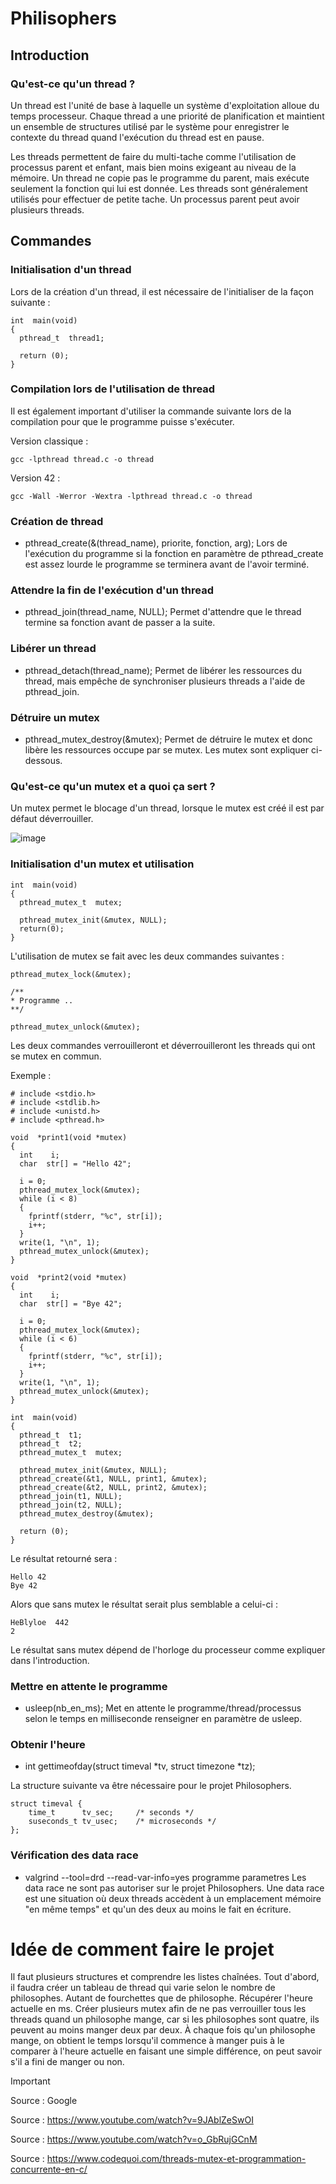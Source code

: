 # Philisophers

## Introduction

### Qu'est-ce qu'un thread ?

Un thread est l'unité de base à laquelle un système d'exploitation alloue du temps processeur. Chaque thread a une priorité de planification et maintient un ensemble de structures utilisé par le système pour enregistrer le contexte du thread quand l'exécution du thread est en pause.

Les threads permettent de faire du multi-tache comme l'utilisation de processus parent et enfant, mais bien moins exigeant au niveau de la mémoire.
Un thread ne copie pas le programme du parent, mais exécute seulement la fonction qui lui est donnée.
Les threads sont généralement utilisés pour effectuer de petite tache.
Un processus parent peut avoir plusieurs threads.

## Commandes

### Initialisation d'un thread

Lors de la création d'un thread, il est nécessaire de l'initialiser de la façon suivante :

```
int  main(void)
{
  pthread_t  thread1;

  return (0);
}
```

### Compilation lors de l'utilisation de thread

Il est également important d'utiliser la commande suivante lors de la compilation pour que le programme puisse s'exécuter.

Version classique :
```
gcc -lpthread thread.c -o thread
```
Version 42 :
```
gcc -Wall -Werror -Wextra -lpthread thread.c -o thread
```

### Création de thread

- pthread_create(&(thread_name), priorite, fonction, arg);
Lors de l'exécution du programme si la fonction en paramètre de pthread_create est assez lourde le programme se terminera avant de l'avoir terminé.

### Attendre la fin de l'exécution d'un thread

- pthread_join(thread_name, NULL);
Permet d'attendre que le thread termine sa fonction avant de passer a la suite.

### Libérer un thread

- pthread_detach(thread_name);
Permet de libérer les ressources du thread, mais empêche de synchroniser plusieurs threads a l'aide de pthread_join.

### Détruire un mutex

- pthread_mutex_destroy(&mutex);
Permet de détruire le mutex et donc libère les ressources occupe par se mutex.
Les mutex sont expliquer ci-dessous.

### Qu'est-ce qu'un mutex et a quoi ça sert ?

Un mutex permet le blocage d'un thread, lorsque le mutex est créé il est par défaut déverrouiller.

![image](https://github.com/Romain-ItAllDepends/Tronc-commun/assets/140979120/53734010-bc1f-4d09-862f-5da1dd34a545)


### Initialisation d'un mutex et utilisation
```
int  main(void)
{
  pthread_mutex_t  mutex;

  pthread_mutex_init(&mutex, NULL);
  return(0);
}
```
L'utilisation de mutex se fait avec les deux commandes suivantes :
```
pthread_mutex_lock(&mutex);

/**
* Programme ..
**/

pthread_mutex_unlock(&mutex);
```

Les deux commandes verrouilleront et déverrouilleront les threads qui ont se mutex en commun.

Exemple :

```
# include <stdio.h>
# include <stdlib.h>
# include <unistd.h>
# include <pthread.h>

void  *print1(void *mutex)
{
  int    i;
  char  str[] = "Hello 42";

  i = 0;
  pthread_mutex_lock(&mutex);
  while (i < 8)
  {
    fprintf(stderr, "%c", str[i]);
    i++;
  }
  write(1, "\n", 1);
  pthread_mutex_unlock(&mutex);
}

void  *print2(void *mutex)
{
  int    i;
  char  str[] = "Bye 42";

  i = 0;
  pthread_mutex_lock(&mutex);
  while (i < 6)
  {
    fprintf(stderr, "%c", str[i]);
    i++;
  }
  write(1, "\n", 1);
  pthread_mutex_unlock(&mutex);
}

int  main(void)
{
  pthread_t  t1;
  pthread_t  t2;
  pthread_mutex_t  mutex;

  pthread_mutex_init(&mutex, NULL);
  pthread_create(&t1, NULL, print1, &mutex);
  pthread_create(&t2, NULL, print2, &mutex);
  pthread_join(t1, NULL);
  pthread_join(t2, NULL);
  pthread_mutex_destroy(&mutex);

  return (0);
}
```

Le résultat retourné sera :
```
Hello 42
Bye 42
```
Alors que sans mutex le résultat serait plus semblable a celui-ci :
```
HeBlyloe  442
2

```
Le résultat sans mutex dépend de l'horloge du processeur comme expliquer dans l'introduction.

### Mettre en attente le programme

- usleep(nb_en_ms);
Met en attente le programme/thread/processus selon le temps en milliseconde renseigner en paramètre de usleep.

### Obtenir l'heure

- int gettimeofday(struct timeval *tv, struct timezone *tz);

La structure suivante va être nécessaire pour le projet Philosophers.

```
struct timeval {
    time_t      tv_sec;     /* seconds */
    suseconds_t tv_usec;    /* microseconds */
};
```
### Vérification des data race

- valgrind --tool=drd --read-var-info=yes programme parametres
Les data race ne sont pas autoriser sur le projet Philosophers.
Une data race est une situation où deux threads accèdent à un emplacement mémoire "en même temps" et qu'un des deux au moins le fait en écriture. 

# Idée de comment faire le projet

Il faut plusieurs structures et comprendre les listes chaînées.
Tout d'abord, il faudra créer un tableau de thread qui varie selon le nombre de philosophes.
Autant de fourchettes que de philosophe.
Récupérer l'heure actuelle en ms.
Créer plusieurs mutex afin de ne pas verrouiller tous les threads quand un philosophe mange, car si les philosophes sont quatre, ils peuvent au moins manger deux par deux.
À chaque fois qu'un philosophe mange, on obtient le temps lorsqu'il commence à manger puis à le comparer à l'heure actuelle en faisant une simple différence, on peut savoir s'il a fini de manger ou non.

> [!IMPORTANT]
> Source : Google
> 
> Source : https://www.youtube.com/watch?v=9JAblZeSwOI
> 
> Source : https://www.youtube.com/watch?v=o_GbRujGCnM
>
> Source : https://www.codequoi.com/threads-mutex-et-programmation-concurrente-en-c/
